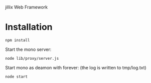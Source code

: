jillix Web Framework

Installation
========
```
npm install
```
Start the mono server:
```
node lib/proxy/server.js
```
Start mono as deamon with forever: (the log is written to tmp/log.txt)
```
node start
```
